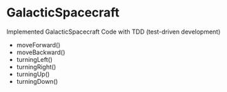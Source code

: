 # GalacticSpacecraft

Implemented GalacticSpacecraft Code with TDD (test-driven development)
- moveForward()
- moveBackward()
- turningLeft()
- turningRight()
- turningUp()
- turningDown()
